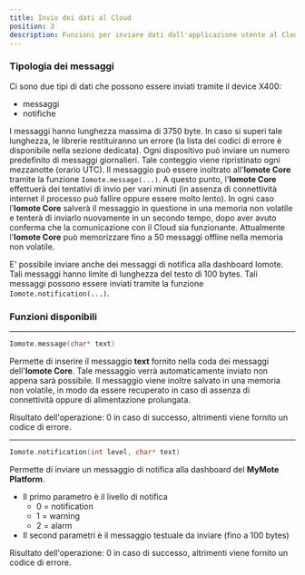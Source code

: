 ```yaml
---
title: Invio dei dati al Cloud
position: 3
description: Funzioni per inviare dati dall'applicazione utente al Cloud
---
```


### Tipologia dei messaggi
Ci sono due tipi di dati che possono essere inviati tramite il device X400:
* messaggi
* notifiche

I messaggi hanno lunghezza massima di 3750 byte. In caso si superi tale lunghezza, le librerie restituiranno un errore (la lista dei codici di errore è disponibile nella sezione dedicata).
Ogni dispositivo può inviare un numero predefinito di messaggi giornalieri. Tale conteggio viene ripristinato ogni mezzanotte (orario UTC).
Il messaggio può essere inoltrato all'**Iomote Core** tramite la funzione `Iomote.message(...)`. A questo punto, l'**Iomote Core** effettuerà dei tentativi di invio per vari minuti (in assenza di connettività internet il processo può fallire oppure essere molto lento). In ogni caso l'**Iomote Core** salverà il messaggio in questione in una memoria non volatile e tenterà di inviarlo nuovamente in un secondo tempo, dopo aver avuto conferma che la comunicazione con il Cloud sia funzionante.
Attualmente l'**Iomote Core** può memorizzare fino a 50 messaggi offline nella memoria non volatile.


E' possibile inviare anche dei messaggi di notifica alla dashboard Iomote. Tali messaggi hanno limite di lunghezza del testo di 100 bytes. Tali messaggi possono essere inviati tramite la funzione `Iomote.notification(...)`.



### Funzioni disponibili
---
~~~ cpp
Iomote.message(char* text)
~~~
Permette di inserire il messaggio **text** fornito nella coda dei messaggi dell'**Iomote Core**. Tale messaggio verrà automaticamente inviato non appena sarà possibile. Il messaggio viene inoltre salvato in una memoria non volatile, in modo da essere recuperato in caso di assenza di connettività oppure di alimentazione prolungata.

Risultato dell'operazione: 0 in caso di successo, altrimenti viene fornito un codice di errore.

---
~~~ cpp
Iomote.notification(int level, char* text)
~~~
Permette di inviare un messaggio di notifica alla dashboard del **MyMote Platform**.
* Il primo parametro è il livello di notifica
    * 0 = notification
    * 1 = warning
    * 2 = alarm
* Il second parametri è il messaggio testuale da inviare (fino a 100 bytes)

Risultato dell'operazione: 0 in caso di successo, altrimenti viene fornito un codice di errore.

